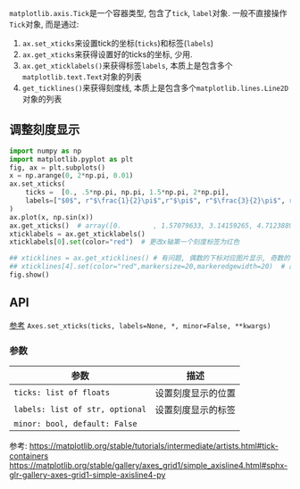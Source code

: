 `matplotlib.axis.Tick`是一个容器类型, 包含了`tick`, `label`对象. 一般不直接操作`Tick`对象, 而是通过:
1. `ax.set_xticks`来设置tick的坐标(`ticks`)和标签(`labels`)
2. `ax.get_xticks`来获得设置好的ticks的坐标, 少用.
3. `ax.get_xticklabels()`来获得标签`labels`, 本质上是包含多个`matplotlib.text.Text`对象的列表
4. `get_ticklines()`来获得刻度线, 本质上是包含多个`matplotlib.lines.Line2D`对象的列表

## 调整刻度显示

```python
import numpy as np
import matplotlib.pyplot as plt
fig, ax = plt.subplots()
x = np.arange(0, 2*np.pi, 0.01)
ax.set_xticks(
    ticks =  [0., .5*np.pi, np.pi, 1.5*np.pi, 2*np.pi],
    labels=["$0$", r"$\frac{1}{2}\pi$",r"$\pi$", r"$\frac{3}{2}\pi$", r"$2\pi$"]
)
ax.plot(x, np.sin(x))
ax.get_xticks()  # array([0.        , 1.57079633, 3.14159265, 4.71238898, 6.28318531])
xticklabels = ax.get_xticklabels()
xticklabels[0].set(color="red")  # 更改x轴第一个刻度标签为红色

## xticklines = ax.get_xticklines() # 有问题, 偶数的下标对应图片显示, 奇数的不知道是什么
## xticklines[4].set(color="red",markersize=20,markeredgewidth=20)  # 颜色不对
fig.show()
```

## API
[参考](https://matplotlib.org/stable/api/_as_gen/matplotlib.axes.Axes.set_xticks.html)
`Axes.set_xticks(ticks, labels=None, *, minor=False, **kwargs)`
### 参数
参数|描述
--|--
`ticks: list of floats`| 设置刻度显示的位置
`labels: list of str, optional`|设置刻度显示的标签
`minor: bool, default: False`|



参考:
https://matplotlib.org/stable/tutorials/intermediate/artists.html#tick-containers
https://matplotlib.org/stable/gallery/axes_grid1/simple_axisline4.html#sphx-glr-gallery-axes-grid1-simple-axisline4-py